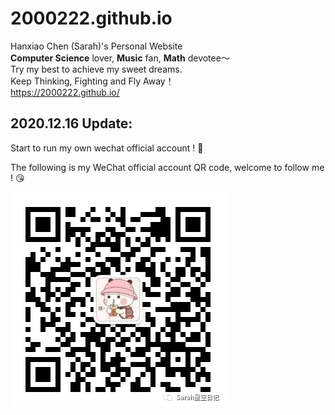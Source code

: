 # 2000222.github.io
Hanxiao Chen (Sarah)'s Personal Website <br>
**Computer Science** lover, **Music** fan,  **Math** devotee～<br>
Try my best to achieve my sweet dreams. <br>
Keep Thinking, Fighting and Fly Away！<br>
https://2000222.github.io/

## 2020.12.16 Update: 
Start to run my own wechat official account ! :watermelon:

The following is my WeChat official account QR code, welcome to follow me ! :kissing_heart:

![avatar](https://github.com/2000222/2000222.github.io/blob/master/images/mmexport1610636695227.jpg)
